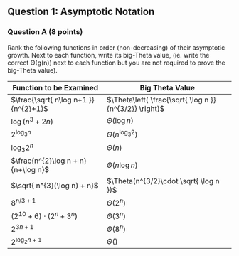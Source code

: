## Question 1: Asymptotic Notation

### Question A (8 points)

Rank the following functions in order (non-decreasing) of their asymptotic growth. Next to each function, write its big-Theta value, (ie. write the correct Θ(g(n)) next to each function but you are not required to prove the big-Theta value).

| Function to be Examined              | Big Theta Value                                        |
| ------------------------------------ | ------------------------------------------------------ |
| $\frac{\sqrt{ n\log n+1 }}{n^{2}+1}$ | $\Theta\left( \frac{\sqrt{ \log n }}{n^{3/2}} \right)$ |
| $\log(n^{3}+ 2n)$                    | $\Theta(\log n)$                                       |
| $2^{\log_{3}n}$                      | $\Theta (n^{\log_{3}2})$                               |
| $\log_{3}2^n$                        | $\Theta(n)$                                            |
| $\frac{n^{2}\log n + n}{n+\log n}$   | $\Theta(n\log n)$                                      |
| $\sqrt{ n^{3}(\log n) + n}$          | $\Theta(n^{3/2}\cdot \sqrt{ \log n })$                 |
| $8^{n/3+1}$                          | $\Theta(2^{n})$                                        |
| $(2^{10}+6)\cdot(2^{n}+3^{n})$       | $\Theta(3^{n})$                                        |
| $2^{3n+1}$                           | $\Theta(8^{n})$                                        |
| $2^{\log_{2}n+1}$                    | $\Theta()$                                             |



